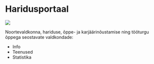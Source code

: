 # Haridusportaal
<a href="https://www.zenhub.com/extension"><img src="https://img.shields.io/badge/Shipping_faster_with-ZenHub-5e60ba.svg"></a>

Noortevaldkonna, hariduse, õppe- ja karjäärinõustamise ning tööturgu õppega seostavate valdkondade:
- Info
- Teenused
- Statistika
